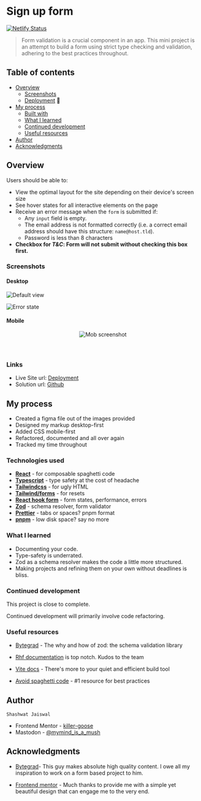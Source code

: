 # Sign up form

[![Netlify Status](https://api.netlify.com/api/v1/badges/4cc745ea-b285-40af-aa00-122d8844e963/deploy-status)](https://app.netlify.com/sites/gentle-froyo-74b6f1/deploys)

> Form validation is a crucial component in an app. This mini project is an attempt to build a form using strict type checking and validation, adhering to the best practices throughout.

## Table of contents

- [Overview](#overview)
  - [Screenshots](#screenshots)
  - [Deployment](#links) 🚀
- [My process](#my-process)
  - [Built with](#technologies-used)
  - [What I learned](#what-i-learned)
  - [Continued development](#continued-development)
  - [Useful resources](#useful-resources)
- [Author](#author)
- [Acknowledgments](#acknowledgments)

## Overview

Users should be able to:

- View the optimal layout for the site depending on their device's screen size
- See hover states for all interactive elements on the page
- Receive an error message when the `form` is submitted if:
  - Any `input` field is empty.
  - The email address is not formatted correctly (i.e. a correct email address should have this structure: `name@host.tld`).
  - Password is less than 8 characters
- **Checkbox for _T&C_: Form will not submit without checking this box first.**

### Screenshots

#### Desktop

![Default view](./public/images/screenshot.png)

![Error state](./public/images/screenshot-error.png)

#### Mobile

<p align="center" style="margin-bottom: 60px !important;">
  <img src="./public/images/screenshot-mob.png" alt="Mob screenshot" align="center" />
</p>

### Links

- Live Site url: [Deployment](https://gentle-froyo-74b6f1.netlify.app/)
- Solution url: [Github](https://github.com/killer-goose/Signup-Component)

## My process

- Created a figma file out of the images provided
- Designed my markup desktop-first
- Added CSS mobile-first
- Refactored, documented and all over again
- Tracked my time throughout

### Technologies used

- **[React](https://react.dev/)** - for composable spaghetti code
- **[Typescript](https://www.typescriptlang.org/)** - type safety at the cost of headache
- **[Tailwindcss](https://tailwindcss.com/)** - for ugly HTML
- **[Tailwind/forms](https://github.com/tailwindlabs/tailwindcss-forms)** - for resets
- **[React hook form](https://react-hook-form.com/)** - form states, performance, errors
- **[Zod](https://zod.dev/)** - schema resolver, form validator
- **[Prettier](https://prettier.io/)** - tabs or spaces? pnpm format
- **[pnpm](https://pnpm.io/)** - low disk space? say no more

### What I learned

- Documenting your code.
- Type-safety is underrated.
- Zod as a schema resolver makes the code a little more structured.
- Making projects and refining them on your own without deadlines is bliss.

### Continued development

This project is close to complete.

Continued development will primarily involve code refactoring.

### Useful resources

- [Bytegrad](https://youtu.be/AeQ3f4zmSMs) - The why and how of zod: the schema validation library

- [Rhf documentation](https://react-hook-form.com/) is top notch. Kudos to the team

- [Vite docs](https://vitejs.dev/guide/build.html) - There's more to your quiet and efficient build tool

- [Avoid spaghetti code](https://youtu.be/dQw4w9WgXcQ) - #1 resource for best practices

## Author
```Shashwat Jaiswal```
- Frontend Mentor - [killer-goose](https://www.frontendmentor.io/profile/killer-goose)
- Mastodon - [@mymind_is_a_mush](https://mastodon.social/@mymind_is_a_mush)

## Acknowledgments

- [Bytegrad](https://www.youtube.com/@ByteGrad)- This guy makes absolute high quality content. I owe all my inspiration to work on a form based project to him.

- [Frontend mentor](https://www.frontendmentor.io/challenges/intro-component-with-signup-form-5cf91bd49edda32581d28fd1) - Much thanks to provide me with a simple yet beautiful design that can engage me to the very end.
